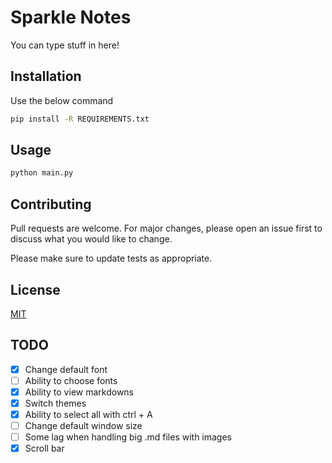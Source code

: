 # Sparkle Notes

You can type stuff in here!

## Installation

Use the below command

```bash
pip install -R REQUIREMENTS.txt
```

## Usage

```python
python main.py
```

## Contributing

Pull requests are welcome. For major changes, please open an issue first
to discuss what you would like to change.

Please make sure to update tests as appropriate.

## License

[MIT](https://choosealicense.com/licenses/mit/)

## TODO  


- [x] Change default font  
- [ ] Ability to choose fonts  
- [x] Ability to view markdowns  
- [x] Switch themes  
- [x] Ability to select all with ctrl + A  
- [ ] Change default window size  
- [ ] Some lag when handling big .md files with images  
- [x] Scroll bar  